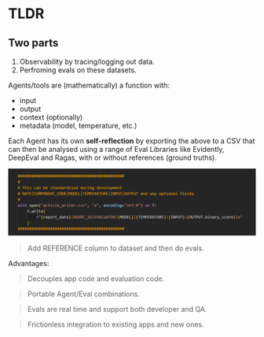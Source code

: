 # TLDR

## Two parts

1. Observability by tracing/logging out data.
2. Perfroming evals on these datasets.

Agents/tools are (mathematically) a function with:

- input
- output
- context (optionally)
- metadata (model, temperature, etc.)

Each Agent has its own **self-reflection** by exporting the above to a CSV that can then be analysed using a range of Eval Libraries like Evidently, DeepEval and Ragas, with or without references (ground truths).

![Log](./images/example_log_print.png)

> Add REFERENCE column to dataset and then do evals.

Advantages:

> Decouples app code and evaluation code.


> Portable Agent/Eval combinations.


> Evals are real time and support both developer and QA.


> Frictionless integration to existing apps and new ones.
